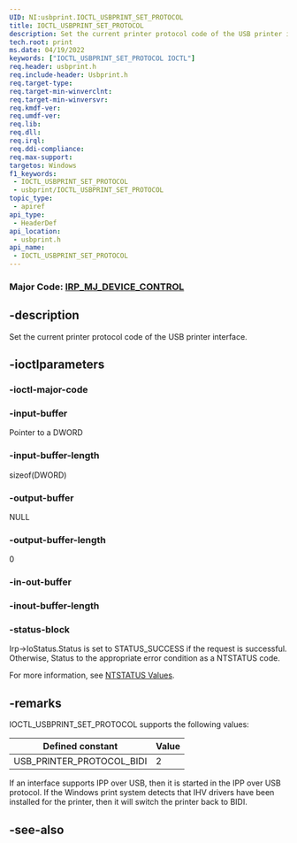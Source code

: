 ```yaml
---
UID: NI:usbprint.IOCTL_USBPRINT_SET_PROTOCOL
title: IOCTL_USBPRINT_SET_PROTOCOL
description: Set the current printer protocol code of the USB printer interface.
tech.root: print
ms.date: 04/19/2022
keywords: ["IOCTL_USBPRINT_SET_PROTOCOL IOCTL"]
req.header: usbprint.h
req.include-header: Usbprint.h
req.target-type: 
req.target-min-winverclnt: 
req.target-min-winversvr: 
req.kmdf-ver: 
req.umdf-ver: 
req.lib: 
req.dll: 
req.irql: 
req.ddi-compliance: 
req.max-support: 
targetos: Windows
f1_keywords:
 - IOCTL_USBPRINT_SET_PROTOCOL
 - usbprint/IOCTL_USBPRINT_SET_PROTOCOL
topic_type:
 - apiref
api_type:
 - HeaderDef
api_location:
 - usbprint.h
api_name:
 - IOCTL_USBPRINT_SET_PROTOCOL
---
```


### Major Code:  [IRP_MJ_DEVICE_CONTROL](/windows-hardware/drivers/kernel/irp-mj-device-control)

## -description

Set the current printer protocol code of the USB printer interface.

## -ioctlparameters

### -ioctl-major-code

### -input-buffer

Pointer to a DWORD

### -input-buffer-length

sizeof(DWORD)

### -output-buffer

NULL

### -output-buffer-length

0

### -in-out-buffer

### -inout-buffer-length

### -status-block

Irp->IoStatus.Status is set to STATUS_SUCCESS if the request is successful.
Otherwise, Status to the appropriate error condition as a NTSTATUS code.

For more information, see [NTSTATUS Values](/windows-hardware/drivers/kernel/using-ntstatus-values).

## -remarks

IOCTL_USBPRINT_SET_PROTOCOL supports the following values:

| Defined constant | Value |
|--|--|
| USB_PRINTER_PROTOCOL_BIDI | 2 |

If an interface supports IPP over USB, then it is started in the IPP over USB protocol. If the Windows print system detects that IHV drivers have been installed for the printer, then it will switch the printer back to BIDI.

## -see-also

